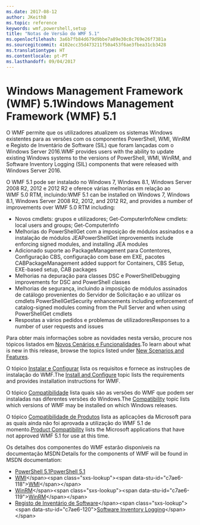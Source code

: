 ```yaml
---
ms.date: 2017-08-12
author: JKeithB
ms.topic: reference
keywords: wmf,powershell,setup
title: "Notas de Versão do WMF 5.1"
ms.openlocfilehash: 3a6b7fb84d679d9bbe7a89e30c8c769e26f7381a
ms.sourcegitcommit: 4102ecc35d473211f50a453f6ae3fbea31cb3428
ms.translationtype: HT
ms.contentlocale: pt-PT
ms.lasthandoff: 09/04/2017
---
```

# <a name="windows-management-framework-wmf-51"></a><span data-ttu-id="c7ae6-103">Windows Management Framework (WMF) 5.1</span><span class="sxs-lookup"><span data-stu-id="c7ae6-103">Windows Management Framework (WMF) 5.1</span></span> #

<span data-ttu-id="c7ae6-104">O WMF permite que os utilizadores atualizem os sistemas Windows existentes para as versões com os componentes PowerShell, WMI, WinRM e Registo de Inventário de Software (SIL) que foram lançadas com o Windows Server 2016.</span><span class="sxs-lookup"><span data-stu-id="c7ae6-104">WMF provides users with the ability to update existing Windows systems to the versions of PowerShell, WMI, WinRM, and Software Inventory Logging (SIL) components that were released with Windows Server 2016.</span></span> 

<span data-ttu-id="c7ae6-105">O WMF 5.1 pode ser instalado no Windows 7, Windows 8.1, Windows Server 2008 R2, 2012 e 2012 R2 e oferece várias melhorias em relação ao WMF 5.0 RTM, incluindo:</span><span class="sxs-lookup"><span data-stu-id="c7ae6-105">WMF 5.1 can be installed on Windows 7, Windows 8.1, Windows Server 2008 R2, 2012, and 2012 R2, and provides a number of improvements over WMF 5.0 RTM including:</span></span>

- <span data-ttu-id="c7ae6-106">Novos cmdlets: grupos e utilizadores; Get-ComputerInfo</span><span class="sxs-lookup"><span data-stu-id="c7ae6-106">New cmdlets: local users and groups; Get-ComputerInfo</span></span>
- <span data-ttu-id="c7ae6-107">Melhorias do PowerShellGet com a imposição de módulos assinados e a instalação de módulos JEA</span><span class="sxs-lookup"><span data-stu-id="c7ae6-107">PowerShellGet improvements include enforcing signed modules, and installing JEA modules</span></span>
- <span data-ttu-id="c7ae6-108">Adicionado suporte ao PackageManagement para Contentores, Configuração CBS, configuração com base em EXE, pacotes CAB</span><span class="sxs-lookup"><span data-stu-id="c7ae6-108">PackageManagement added support for Containers, CBS Setup, EXE-based setup, CAB packages</span></span>
- <span data-ttu-id="c7ae6-109">Melhorias na depuração para classes DSC e PowerShell</span><span class="sxs-lookup"><span data-stu-id="c7ae6-109">Debugging improvements for DSC and PowerShell classes</span></span>
- <span data-ttu-id="c7ae6-110">Melhorias de segurança, incluindo a imposição de módulos assinados de catálogo provenientes do Servidor de Solicitação e ao utilizar os cmdlets PowerShellGet</span><span class="sxs-lookup"><span data-stu-id="c7ae6-110">Security enhancements including enforcement of catalog-signed modules coming from the Pull Server and when using PowerShellGet cmdlets</span></span>
- <span data-ttu-id="c7ae6-111">Respostas a vários pedidos e problemas de utilizadores</span><span class="sxs-lookup"><span data-stu-id="c7ae6-111">Responses to a number of user requests and issues</span></span>

<span data-ttu-id="c7ae6-112">Para obter mais informações sobre as novidades nesta versão, procure nos tópicos listados em [Novos Cenários e Funcionalidades](https://docs.microsoft.com/en-us/powershell/wmf/5.1/scenarios-features).</span><span class="sxs-lookup"><span data-stu-id="c7ae6-112">To learn about what is new in this release, browse the topics listed under [New Scenarios and Features](https://docs.microsoft.com/en-us/powershell/wmf/5.1/scenarios-features).</span></span> 

<span data-ttu-id="c7ae6-113">O tópico [Instalar e Configurar](https://docs.microsoft.com/en-us/powershell/wmf/5.1/install-configure) lista os requisitos e fornece as instruções de instalação do WMF.</span><span class="sxs-lookup"><span data-stu-id="c7ae6-113">The [Install and Configure](https://docs.microsoft.com/en-us/powershell/wmf/5.1/install-configure) topic lists the requirements and provides installation instructions for WMF.</span></span> 

<span data-ttu-id="c7ae6-114">O tópico [Compatibilidade](https://docs.microsoft.com/en-us/powershell/wmf/5.1/compatibility) lista quais são as versões do WMF que podem ser instaladas nas diferentes versões do Windows.</span><span class="sxs-lookup"><span data-stu-id="c7ae6-114">The [Compatibility](https://docs.microsoft.com/en-us/powershell/wmf/5.1/compatibility) topic lists which versions of WMF may be installed on which Windows releases.</span></span> 

<span data-ttu-id="c7ae6-115">O tópico [Compatibilidade de Produtos](https://docs.microsoft.com/en-us/powershell/wmf/5.1/productincompat) lista as aplicações da Microsoft para as quais ainda não foi aprovada a utilização do WMF 5.1 de momento.</span><span class="sxs-lookup"><span data-stu-id="c7ae6-115">[Product Compatibility](https://docs.microsoft.com/en-us/powershell/wmf/5.1/productincompat) lists the Microsoft applications that have not approved WMF 5.1 for use at this time.</span></span> 

<span data-ttu-id="c7ae6-116">Os detalhes dos componentes do WMF estarão disponíveis na documentação MSDN:</span><span class="sxs-lookup"><span data-stu-id="c7ae6-116">Details for the components of WMF will be found in MSDN documentation:</span></span>

- [<span data-ttu-id="c7ae6-117">PowerShell 5.1</span><span class="sxs-lookup"><span data-stu-id="c7ae6-117">PowerShell 5.1</span></span>](https://docs.microsoft.com/en-us/powershell/) 
- <span data-ttu-id="c7ae6-118">[WMI](https://msdn.microsoft.com/en-us/library/jj152383(v=vs.85).aspx)</span><span class="sxs-lookup"><span data-stu-id="c7ae6-118">[WMI](https://msdn.microsoft.com/en-us/library/jj152383(v=vs.85).aspx)</span></span>
- <span data-ttu-id="c7ae6-119">[WinRM](https://msdn.microsoft.com/en-us/library/aa384426(v=vs.85).aspx)</span><span class="sxs-lookup"><span data-stu-id="c7ae6-119">[WinRM](https://msdn.microsoft.com/en-us/library/aa384426(v=vs.85).aspx)</span></span>
- <span data-ttu-id="c7ae6-120">[Registo de Inventário de Software](https://technet.microsoft.com/en-us/library/dn383584(v=ws.11).aspx)</span><span class="sxs-lookup"><span data-stu-id="c7ae6-120">[Software Inventory Logging](https://technet.microsoft.com/en-us/library/dn383584(v=ws.11).aspx)</span></span>


